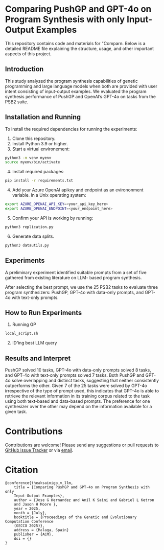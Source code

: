 # Comparing PushGP and GPT-4o on Program Synthesis with only Input-Output Examples

This repository contains code and materials for "Comparn. Below is a detailed README file explaining the 
structure, usage, and other important aspects of this project.

## Introduction
This study analyzed the program synthesis capabilities of genetic
programming and large language models when both are provided
with user intent consisting of input-output examples. We evaluated the
program synthesis performance of PushGP and OpenAI’s GPT-4o
on tasks from the PSB2 suite.

## Installation and Running
To install the required dependencies for running the experiments:

1. Clone this repository.
2. Install Python 3.9 or higher.
3. Start a virtual environement:
```bash
python3 -m venv myenv
source myenv/bin/activate
```
4. Install required packages:
```bash
pip install -r requirements.txt
```
4. Add your Azure OpenAI apikey and endpoint as an evirononment variable. 
In a Unix operating system: 
```bash
export AZURE_OPENAI_API_KEY=<your_api_key_here>
export AZURE_OPENAI_ENDPOINT=<your_endpoint_here>
```
5. Confirm your API is working by running:
```bash
python3 replication.py
```
6. Generate data splits.
```bash
python3 datautils.py
```

## Experiments
A preliminary experiment identified suitable
prompts from a set of five gathered from existing literature on LLM-
based program synthesis.

After selecting the best prompt, we use the 25 PSB2 tasks to evaluate three program synthesizers: PushGP, GPT-4o with data-only prompts, and GPT-4o with
text-only prompts. 

## How to Run Experiments
1. Running GP
```bash
local_script.sh
```
2. ID'ing best LLM query


## Results and Interpret

PushGP solved 10 tasks, GPT-4o with data-only
prompts solved 8 tasks, and GPT-4o with text-only prompts solved
7 tasks.
Both PushGP and GPT-4o solve overlapping and distinct tasks, suggesting that
neither consistently outperforms the other. Given 7 of the 25
tasks were solved by GPT-4o irrespective of the type of prompt
used, this indicates that GPT-4o is able to retrieve the relevant
information in its training corpus related to the task using both
text-based and data-based prompts. The preference for one
synthesizer over the other may depend on the information available
for a given task.

# Contributions

Contributions are welcome! Please send any suggestions or pull requests to 
[GitHub Issue Tracker](https://github.com/theaksaini/gp_v_llm/issues) or via 
[email](jose.hernandez8@cshs.org).

# Citation

```
@conference{theaksainigp_v_llm,
    title = {Comparing PushGP and GPT-4o on Program Synthesis with only 
    Input-Output Examples},
    author = {Jose G Hernandez and Anil K Saini and Gabriel L Ketron 
    and Jason H Moore },
    year = 2025,
    month = {July},
    booktitle = {Proceedings of the Genetic and Evolutionary Computation Conference 
    (GECCO 2025)},
    address = {Malaga, Spain}
    publisher = {ACM},
    doi = {}
}
```


